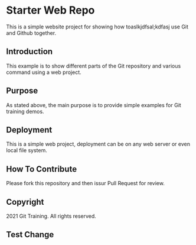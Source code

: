 # Starter Web Repo

This is a simple website project for showing how toaslkjdfsal;kdfasj use Git 
and Github together.

## Introduction

This example is to show different parts of the Git repository
and various command using a web project.

## Purpose

As stated above, the main purpose is to provide simple
examples for Git training demos.

## Deployment

This is a simple web project, deployment can be on any
web server or even local file system.

## How To Contribute

Please fork this repository and then issur Pull Request for review.

## Copyright
2021 Git Training. All rights reserved.

## Test Change
